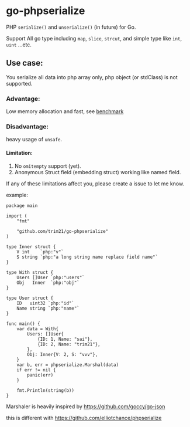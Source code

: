 # go-phpserialize

PHP `serialize()` and `unserialize()` (in future) for Go.

Support All go type including `map`, `slice`, `strcut`, and simple type like `int`, `uint` ...etc.

## Use case:

You serialize all data into php array only, php object (or stdClass) is not supported.

### Advantage:

Low memory allocation and fast, see [benchmark](./docs/benchmark.md)

### Disadvantage:

heavy usage of `unsafe`.

#### Limitation:

1. No `omitempty` support (yet).
2. Anonymous Struct field (embedding struct) working like named field.

If any of these limitations affect you, please create a issue to let me know.

example:

```golang
package main

import (
	"fmt"

	"github.com/trim21/go-phpserialize"
)

type Inner struct {
	V int    `php:"v"`
	S string `php:"a long string name replace field name"`
}

type With struct {
	Users []User `php:"users"`
	Obj   Inner  `php:"obj"`
}

type User struct {
	ID   uint32 `php:"id"`
	Name string `php:"name"`
}

func main() {
	var data = With{
		Users: []User{
			{ID: 1, Name: "sai"},
			{ID: 2, Name: "trim21"},
		},
		Obj: Inner{V: 2, S: "vvv"},
	}
	var b, err = phpserialize.Marshal(data)
	if err != nil {
		panic(err)
	}

	fmt.Println(string(b))
}
```

Marshaler is heavily inspired by https://github.com/goccy/go-json

this is different with https://github.com/elliotchance/phpserialize
